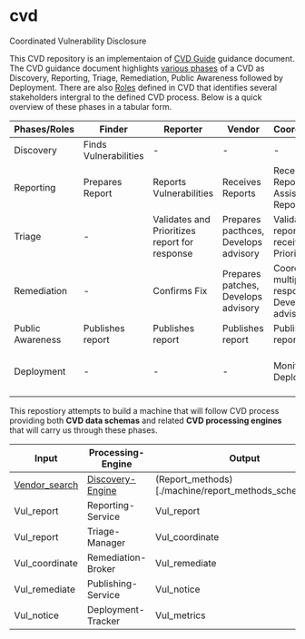 # cvd
Coordinated Vulnerability Disclosure 

This CVD repository is an implementaion of [CVD Guide](https://vuls.cert.org/confluence/display/CVD/The+CERT+Guide+to+Coordinated+Vulnerability+Disclosure) guidance document. The CVD guidance document highlights [various phases](https://vuls.cert.org/confluence/display/CVD/4.+Phases+of+CVD) of a CVD as Discovery, Reporting, Triage, Remediation, Public Awareness followed by Deployment. There are also [Roles](https://vuls.cert.org/confluence/display/CVD/3.+Roles+in+CVD) defined in CVD that identifies several stakeholders intergral to the defined CVD process. Below is a quick overview of these phases in a tabular form.

| Phases/Roles | Finder | Reporter | Vendor | Coordinator | Deployer |
| --- | --- | --- | --- | --- | --- |
| Discovery | Finds Vulnerabilities | - | - | - | - |
| Reporting | Prepares Report | Reports Vulnerabilities | Receives Reports | Receives Report, Assists Reporting| - |
| Triage | - |Validates and Prioritizes report for response | Prepares pacthces, Develops advisory | Validates reports receive and Priorit |-|
| Remediation | - | Confirms Fix | Prepares patches, Develops advisory | Coordinates multiparty response, Develops advisory | - |
| Public Awareness | Publishes report | Publishes report | Publishes report | Publishes report | Receives Report |
| Deployment | - | - | - | Monitors Deployment | Deploys fixes and/or mitigations |

This repostiory attempts to build a machine that will follow CVD process providing both **CVD data schemas** and related **CVD processing engines** that will carry us through these phases.  

| Input | Processing-Engine | Output | Audience 
| --- | --- | ---  | --- |
| [Vendor_search](./schema/vendor_search_schema.json) | [Discovery-Engine](./machine/discovery.py) | (Report_methods)[./machine/report_methods_schema.json) | Finder 
| Vul_report | Reporting-Service | Vul_report | Coordinator 
| Vul_report | Triage-Manager | Vul_coordinate | Finder,Coordinator,Vendor 
| Vul_coordinate | Remediation-Broker | Vul_remediate | Finder,Coordinator,Vendor 
| Vul_remediate | Publishing-Service | Vul_notice | All 
| Vul_notice | Deployment-Tracker | Vul_metrics | All 



